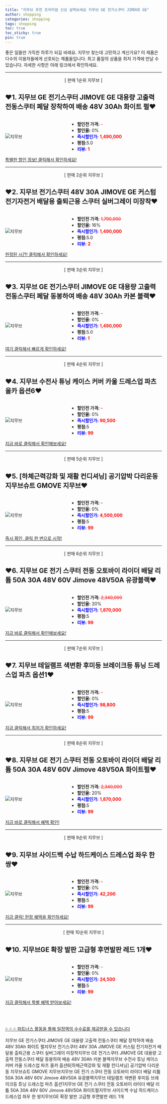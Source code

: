 ```yaml
---
title: "지무브 추천 프리미엄 신상 살펴보세요 지무브 GE 전기스쿠터 JIMOVE GE"
author: shopping
categories: shopping
tags: shopping
toc: true
toc_sticky: true
pin: true
---
```

좋은 일들만 가득한 하루가 되길 바래요. 지무브 찾는데 고민하고 계신가요? 이 제품은 다수의 이용자들에게 선호되는 제품들입니다. 최고 품질의 상품을 최저 가격에 만날 수 있습니다. 자세한 사항은 아래 링크에서 확인하세요.

---
<p class="toplist" style="margin: 0 auto; display: block; width: fit-content;">[ 판매 1순위 지무브 ]</p>

<h2><strong>❤️1. 지무브 GE 전기스쿠터 JIMOVE GE 대용량 고출력 전동스쿠터 페달 장착하여 배송 48V 30Ah 화이트 펄❤️</strong></h2>

<div style="display: flex; align-items: center;">
    <div style="flex: 0.4;">
        <img src="https://thumbnail8.coupangcdn.com/thumbnails/remote/230x230ex/image/vendor_inventory/213a/2329e0bfff045a4c6b40be7459a28971840677fb17c4378a22111aaf8b38.png" alt="지무브" style="max-width: 100%;">
    </div>
    <div style="flex: 0.6; margin-left: 10px;">
        <ul>
            <li><strong>할인전 가격:</strong> <del style="color: red;">-</del></li>
            <li><strong>할인율:</strong> 0%</li>
            <li><span style='color:blue'><strong>즉시할인가:</strong></span> <span style='color:red'><strong>1,490,000</strong></span></li>
            <li><strong>평점:</strong>5.0</li>
            <li><span style='color:blue'><strong>리뷰:</strong></span> <span style='color:red'><strong>1</strong></span></li>
        </ul>
    </div>
</div>
<div class="center">
    <a href="https://selin100587001.github.io?lptag=AF9450613&subid=githubio&pageKey=8115396448&traceid=V0-153&itemId=23006948902&vendorItemId=90040826147" class="myButton">
        특별한 할인 정보! 클릭해서 확인하세요!
    </a>
</div>


---
<p class="toplist" style="margin: 0 auto; display: block; width: fit-content;">[ 판매 2순위 지무브 ]</p>

<h2><strong>❤️2. 지무브 전기스쿠터 48V 30A JIMOVE GE 커스텀 전기자전거 배달용 출퇴근용 스쿠터 실버그레이 미장착❤️</strong></h2>

<div style="display: flex; align-items: center;">
    <div style="flex: 0.4;">
        <img src="https://thumbnail6.coupangcdn.com/thumbnails/remote/230x230ex/image/vendor_inventory/dd99/d99bac2d1d16a42bf7b89d03784b57decfb45e56b641c66cfc9901612dc1.png" alt="지무브" style="max-width: 100%;">
    </div>
    <div style="flex: 0.6; margin-left: 10px;">
        <ul>
            <li><strong>할인전 가격:</strong> <del style="color: red;">1,790,000</del></li>
            <li><strong>할인율:</strong> 16%</li>
            <li><span style='color:blue'><strong>즉시할인가:</strong></span> <span style='color:red'><strong>1,490,000</strong></span></li>
            <li><strong>평점:</strong>5.0</li>
            <li><span style='color:blue'><strong>리뷰:</strong></span> <span style='color:red'><strong>2</strong></span></li>
        </ul>
    </div>
</div>
<div class="center">
    <a href="https://selin100587001.github.io?lptag=AF9450613&subid=githubio&pageKey=6672490379&traceid=V0-153&itemId=15355791131&vendorItemId=82576006327" class="myButton">
        한정된 시간! 클릭해서 확인하세요!
    </a>
</div>


---
<p class="toplist" style="margin: 0 auto; display: block; width: fit-content;">[ 판매 3순위 지무브 ]</p>

<h2><strong>❤️3. 지무브 GE 전기스쿠터 JIMOVE GE 대용량 고출력 전동스쿠터 페달 동봉하여 배송 48V 30Ah 카본 블랙❤️</strong></h2>

<div style="display: flex; align-items: center;">
    <div style="flex: 0.4;">
        <img src="https://thumbnail8.coupangcdn.com/thumbnails/remote/230x230ex/image/vendor_inventory/213a/2329e0bfff045a4c6b40be7459a28971840677fb17c4378a22111aaf8b38.png" alt="지무브" style="max-width: 100%;">
    </div>
    <div style="flex: 0.6; margin-left: 10px;">
        <ul>
            <li><strong>할인전 가격:</strong> <del style="color: red;">-</del></li>
            <li><strong>할인율:</strong> 0%</li>
            <li><span style='color:blue'><strong>즉시할인가:</strong></span> <span style='color:red'><strong>1,490,000</strong></span></li>
            <li><strong>평점:</strong>5.0</li>
            <li><span style='color:blue'><strong>리뷰:</strong></span> <span style='color:red'><strong>1</strong></span></li>
        </ul>
    </div>
</div>
<div class="center">
    <a href="https://selin100587001.github.io?lptag=AF9450613&subid=githubio&pageKey=8115396448&traceid=V0-153&itemId=23006948906&vendorItemId=90040826174" class="myButton">
        여기 클릭해서 빠르게 확인하세요!
    </a>
</div>


---
<p class="toplist" style="margin: 0 auto; display: block; width: fit-content;">[ 판매 4순위 지무브 ]</p>

<h2><strong>❤️4. 지무브 수전사 튜닝 케이스 커버 카울 드레스업 파츠 올카 옵션6❤️</strong></h2>

<div style="display: flex; align-items: center;">
    <div style="flex: 0.4;">
        <img src="https://thumbnail9.coupangcdn.com/thumbnails/remote/230x230ex/image/vendor_inventory/753b/39faf5b16685fd3608f4e4d27345f895595bc720558d1858cc10e2dd5c77.jpg" alt="지무브" style="max-width: 100%;">
    </div>
    <div style="flex: 0.6; margin-left: 10px;">
        <ul>
            <li><strong>할인전 가격:</strong> <del style="color: red;">-</del></li>
            <li><strong>할인율:</strong> 0%</li>
            <li><span style='color:blue'><strong>즉시할인가:</strong></span> <span style='color:red'><strong>90,500</strong></span></li>
            <li><strong>평점:</strong>5</li>
            <li><span style='color:blue'><strong>리뷰:</strong></span> <span style='color:red'><strong>99</strong></span></li>
        </ul>
    </div>
</div>
<div class="center">
    <a href="https://selin100587001.github.io?lptag=AF9450613&subid=githubio&pageKey=8044875429&traceid=V0-153&itemId=22539374439&vendorItemId=89581329486" class="myButton">
        지금 바로 클릭해서 확인해보세요!
    </a>
</div>


---
<p class="toplist" style="margin: 0 auto; display: block; width: fit-content;">[ 판매 5순위 지무브 ]</p>

<h2><strong>❤️5. [하체근력강화 및 재활 컨디셔닝] 공기압박 다리운동 지무브슈트 GMOVE 지무브❤️</strong></h2>

<div style="display: flex; align-items: center;">
    <div style="flex: 0.4;">
        <img src="https://thumbnail8.coupangcdn.com/thumbnails/remote/230x230ex/image/vendor_inventory/838a/97264cd3eafcedface4c356bed12b3e81e0ef56063dcb6da9edd1eb43436.jpg" alt="지무브" style="max-width: 100%;">
    </div>
    <div style="flex: 0.6; margin-left: 10px;">
        <ul>
            <li><strong>할인전 가격:</strong> <del style="color: red;">-</del></li>
            <li><strong>할인율:</strong> 0%</li>
            <li><span style='color:blue'><strong>즉시할인가:</strong></span> <span style='color:red'><strong>4,500,000</strong></span></li>
            <li><strong>평점:</strong>5</li>
            <li><span style='color:blue'><strong>리뷰:</strong></span> <span style='color:red'><strong>99</strong></span></li>
        </ul>
    </div>
</div>
<div class="center">
    <a href="https://selin100587001.github.io?lptag=AF9450613&subid=githubio&pageKey=4350416832&traceid=V0-153&itemId=5103439457&vendorItemId=72412986333" class="myButton">
        즉시 확인, 클릭 한 번으로 시작!
    </a>
</div>


---
<p class="toplist" style="margin: 0 auto; display: block; width: fit-content;">[ 판매 6순위 지무브 ]</p>

<h2><strong>❤️6. 지무브 GE 전기 스쿠터 전동 오토바이 라이더 배달 리튬 50A 30A 48V 60V Jimove 48V50A 유광블랙❤️</strong></h2>

<div style="display: flex; align-items: center;">
    <div style="flex: 0.4;">
        <img src="https://thumbnail7.coupangcdn.com/thumbnails/remote/230x230ex/image/vendor_inventory/36f4/5858af2a5d8fba525c74a780c479ed54e98472ec69000bac5996507c4f7b.jpg" alt="지무브" style="max-width: 100%;">
    </div>
    <div style="flex: 0.6; margin-left: 10px;">
        <ul>
            <li><strong>할인전 가격:</strong> <del style="color: red;">2,340,000</del></li>
            <li><strong>할인율:</strong> 20%</li>
            <li><span style='color:blue'><strong>즉시할인가:</strong></span> <span style='color:red'><strong>1,870,000</strong></span></li>
            <li><strong>평점:</strong>5</li>
            <li><span style='color:blue'><strong>리뷰:</strong></span> <span style='color:red'><strong>99</strong></span></li>
        </ul>
    </div>
</div>
<div class="center">
    <a href="https://selin100587001.github.io?lptag=AF9450613&subid=githubio&pageKey=6643752230&traceid=V0-153&itemId=15196901129&vendorItemId=82418041621" class="myButton">
        지금 바로 클릭해서 확인해보세요!
    </a>
</div>


---
<p class="toplist" style="margin: 0 auto; display: block; width: fit-content;">[ 판매 7순위 지무브 ]</p>

<h2><strong>❤️7. 지무브 테일램프 색변환 후미등 브레이크등 튜닝 드레스업 파츠 옵션1❤️</strong></h2>

<div style="display: flex; align-items: center;">
    <div style="flex: 0.4;">
        <img src="https://thumbnail7.coupangcdn.com/thumbnails/remote/230x230ex/image/vendor_inventory/0838/fa47259b9cad6aa2aac57de9c94556360d829ae2e607d915d632e86217e3.jpg" alt="지무브" style="max-width: 100%;">
    </div>
    <div style="flex: 0.6; margin-left: 10px;">
        <ul>
            <li><strong>할인전 가격:</strong> <del style="color: red;">-</del></li>
            <li><strong>할인율:</strong> 0%</li>
            <li><span style='color:blue'><strong>즉시할인가:</strong></span> <span style='color:red'><strong>98,800</strong></span></li>
            <li><strong>평점:</strong>5</li>
            <li><span style='color:blue'><strong>리뷰:</strong></span> <span style='color:red'><strong>99</strong></span></li>
        </ul>
    </div>
</div>
<div class="center">
    <a href="https://selin100587001.github.io?lptag=AF9450613&subid=githubio&pageKey=8044771460&traceid=V0-153&itemId=22538987077&vendorItemId=89580944649" class="myButton">
        지금 클릭해서 최저가 확인하세요!
    </a>
</div>


---
<p class="toplist" style="margin: 0 auto; display: block; width: fit-content;">[ 판매 8순위 지무브 ]</p>

<h2><strong>❤️8. 지무브 GE 전기 스쿠터 전동 오토바이 라이더 배달 리튬 50A 30A 48V 60V Jimove 48V50A 화이트펄❤️</strong></h2>

<div style="display: flex; align-items: center;">
    <div style="flex: 0.4;">
        <img src="https://thumbnail7.coupangcdn.com/thumbnails/remote/230x230ex/image/vendor_inventory/36f4/5858af2a5d8fba525c74a780c479ed54e98472ec69000bac5996507c4f7b.jpg" alt="지무브" style="max-width: 100%;">
    </div>
    <div style="flex: 0.6; margin-left: 10px;">
        <ul>
            <li><strong>할인전 가격:</strong> <del style="color: red;">2,340,000</del></li>
            <li><strong>할인율:</strong> 20%</li>
            <li><span style='color:blue'><strong>즉시할인가:</strong></span> <span style='color:red'><strong>1,870,000</strong></span></li>
            <li><strong>평점:</strong>5</li>
            <li><span style='color:blue'><strong>리뷰:</strong></span> <span style='color:red'><strong>99</strong></span></li>
        </ul>
    </div>
</div>
<div class="center">
    <a href="https://selin100587001.github.io?lptag=AF9450613&subid=githubio&pageKey=6643752230&traceid=V0-153&itemId=15196901116&vendorItemId=82418041575" class="myButton">
        지금 바로 클릭해서 혜택 확인!
    </a>
</div>


---
<p class="toplist" style="margin: 0 auto; display: block; width: fit-content;">[ 판매 9순위 지무브 ]</p>

<h2><strong>❤️9. 지무브 사이드백 수납 하드케이스 드레스업 좌우 한 쌍❤️</strong></h2>

<div style="display: flex; align-items: center;">
    <div style="flex: 0.4;">
        <img src="https://thumbnail7.coupangcdn.com/thumbnails/remote/230x230ex/image/vendor_inventory/f280/5fbc5a2c4b143351f091d361960f329ca42b2994638db8b575c47c5cf7a1.jpg" alt="지무브" style="max-width: 100%;">
    </div>
    <div style="flex: 0.6; margin-left: 10px;">
        <ul>
            <li><strong>할인전 가격:</strong> <del style="color: red;">-</del></li>
            <li><strong>할인율:</strong> 0%</li>
            <li><span style='color:blue'><strong>즉시할인가:</strong></span> <span style='color:red'><strong>42,200</strong></span></li>
            <li><strong>평점:</strong>5</li>
            <li><span style='color:blue'><strong>리뷰:</strong></span> <span style='color:red'><strong>99</strong></span></li>
        </ul>
    </div>
</div>
<div class="center">
    <a href="https://selin100587001.github.io?lptag=AF9450613&subid=githubio&pageKey=8044779783&traceid=V0-153&itemId=22539017497&vendorItemId=89580974928" class="myButton">
        지금 클릭! 한정 혜택을 확인하세요!
    </a>
</div>


---
<p class="toplist" style="margin: 0 auto; display: block; width: fit-content;">[ 판매 10순위 지무브 ]</p>

<h2><strong>❤️10. 지무브GE 확장 발판 고급형 후면발판 레드 1개❤️</strong></h2>

<div style="display: flex; align-items: center;">
    <div style="flex: 0.4;">
        <img src="https://thumbnail7.coupangcdn.com/thumbnails/remote/230x230ex/image/vendor_inventory/4f10/5280eef7f6cc69118d2b343d330f89ec98445801c119f061e3d0452290e5.jpg" alt="지무브" style="max-width: 100%;">
    </div>
    <div style="flex: 0.6; margin-left: 10px;">
        <ul>
            <li><strong>할인전 가격:</strong> <del style="color: red;">-</del></li>
            <li><strong>할인율:</strong> 0%</li>
            <li><span style='color:blue'><strong>즉시할인가:</strong></span> <span style='color:red'><strong>24,500</strong></span></li>
            <li><strong>평점:</strong>5</li>
            <li><span style='color:blue'><strong>리뷰:</strong></span> <span style='color:red'><strong>99</strong></span></li>
        </ul>
    </div>
</div>
<div class="center">
    <a href="https://selin100587001.github.io?lptag=AF9450613&subid=githubio&pageKey=7382206845&traceid=V0-153&itemId=19067507694&vendorItemId=86190258469" class="myButton">
        지금 클릭해서 특별 혜택 받아보세요!
    </a>
</div>

<br><br><br>[💦 💦 💦 파트너스 활동을 통해 일정액의 수수료를 제공받을 수 있습니다](https://link.coupang.com/a/bcpT2c)<br><br>지무브 GE 전기스쿠터 JIMOVE GE 대용량 고출력 전동스쿠터 페달 장착하여 배송 48V 30Ah 화이트 펄지무브 전기스쿠터 48V 30A JIMOVE GE 커스텀 전기자전거 배달용 출퇴근용 스쿠터 실버그레이 미장착지무브 GE 전기스쿠터 JIMOVE GE 대용량 고출력 전동스쿠터 페달 동봉하여 배송 48V 30Ah 카본 블랙지무브 수전사 튜닝 케이스 커버 카울 드레스업 파츠 올카 옵션6[하체근력강화 및 재활 컨디셔닝] 공기압박 다리운동 지무브슈트 GMOVE 지무브지무브 GE 전기 스쿠터 전동 오토바이 라이더 배달 리튬 50A 30A 48V 60V Jimove 48V50A 유광블랙지무브 테일램프 색변환 후미등 브레이크등 튜닝 드레스업 파츠 옵션1지무브 GE 전기 스쿠터 전동 오토바이 라이더 배달 리튬 50A 30A 48V 60V Jimove 48V50A 화이트펄지무브 사이드백 수납 하드케이스 드레스업 좌우 한 쌍지무브GE 확장 발판 고급형 후면발판 레드 1개